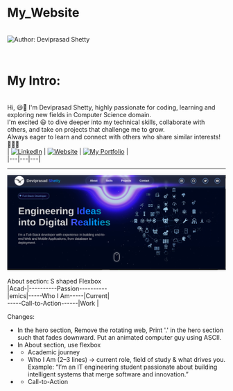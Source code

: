# My_Website

<br> ![Author: Deviprasad Shetty](https://img.shields.io/badge/Author-💫_Deviprasad%20Shetty-000000?style=for-the-badge&labelColor=white)

<br> 

# My Intro:
<br> Hi, 😃👋 I'm Deviprasad Shetty, highly passionate for coding, learning and exploring new fields in Computer Science domain. 
<br> I'm excited 😃 to dive deeper into my technical skills, collaborate with others, and take on projects that challenge me to grow. 
<br> Always eager to learn and connect with others who share similar interests! 🤗🧑‍💻
<br> 
| [![LinkedIn](https://img.shields.io/badge/LinkedIn-%230077B5?style=for-the-badge&logo=LinkedIn&logoColor=white)](https://linkedin.com/in/deviprasad-shetty-4bba49313) | [![Website](https://img.shields.io/badge/Website-indigo?style=for-the-badge&logo=About.me&logoColor=white)](https://yourwebsite.com/) | [![My Portfolio](https://img.shields.io/badge/My_Portfolio-000?style=for-the-badge&logo=GitHub&logoColor=white)](https://github.com/DeviprasadShetty9833/My_Portfolio)  |                      
|---|---|---|

---

![image_alt](https://github.com/DeviprasadShetty9833/My_Website/blob/26f976ac2627a1eda4f0050e306ca19d8e0a3099/Hero.png)

About section: S shaped Flexbox
<br> |Acad-|----------Passion----------
<br> |emics|-----Who I Am-----|Current|
<br> -----Call-to-Action------|Work   |

Changes:
- In the hero section, Remove the rotating web, Print '.' in the hero section such that fades downward. Put an animated computer guy using ASCII.
- In About section, use flexbox
- - Academic journey
- - Who I Am (2–3 lines) -> current role, field of study & what drives you.
Example: “I’m an IT engineering student passionate about building intelligent systems that merge software and innovation.”
- - Call-to-Action
